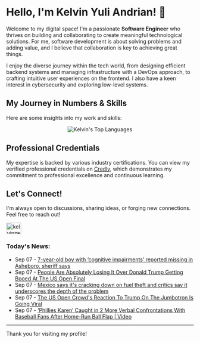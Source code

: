 # Hello, I'm Kelvin Yuli Andrian! 👋

Welcome to my digital space! I'm a passionate **Software Engineer** who thrives on building and collaborating to create meaningful technological solutions. For me, software development is about solving problems and adding value, and I believe that collaboration is key to achieving great things.

I enjoy the diverse journey within the tech world, from designing efficient backend systems and managing infrastructure with a DevOps approach, to crafting intuitive user experiences on the frontend. I also have a keen interest in cybersecurity and exploring low-level systems.

## My Journey in Numbers & Skills

Here are some insights into my work and skills:

<p align="center">
  <img src="https://github-readme-stats.vercel.app/api/top-langs/?username=kelvinzer0&layout=compact&theme=radical" alt="Kelvin's Top Languages" />
</p>

## Professional Credentials

My expertise is backed by various industry certifications. You can view my verified professional credentials on [Credly](https://www.credly.com/users/kelvin-yuli-andrian/badges), which demonstrates my commitment to professional excellence and continuous learning.

## Let's Connect!

I'm always open to discussions, sharing ideas, or forging new connections. Feel free to reach out!

<p align="left">
    <a href="https://linkedin.com/in/kelvinzero" target="blank"><img align="center" src="https://cdn.jsdelivr.net/npm/simple-icons@3.0.1/icons/linkedin.svg" alt="kelvinzero" height="30" width="40" /></a>
</p>

### Today's News:

<!-- feed start -->
- Sep 07 - [7-year-old boy with ‘cognitive impairments’ reported missing in Asheboro, sheriff says](https://www.yahoo.com/news/articles/7-old-boy-cognitive-impairments-213538946.html)
- Sep 07 - [People Are Absolutely Losing It Over Donald Trump Getting Booed At The US Open Final](https://www.yahoo.com/news/articles/people-absolutely-losing-over-donald-205617626.html)
- Sep 07 - [Mexico says it's cracking down on fuel theft and critics say it underscores the depth of the problem](https://www.yahoo.com/news/articles/mexico-says-cracking-down-fuel-205245721.html)
- Sep 07 - [The US Open Crowd's Reaction To Trump On The Jumbotron Is Going Viral](https://www.yahoo.com/news/articles/heres-us-open-crowd-reacted-200844568.html)
- Sep 07 - [‘Phillies Karen’ Caught in 2 More Verbal Confrontations With Baseball Fans After Home-Run Ball Flap | Video](https://www.yahoo.com/entertainment/articles/phillies-karen-caught-2-more-191136147.html)
<!-- feed end -->

---

Thank you for visiting my profile!
